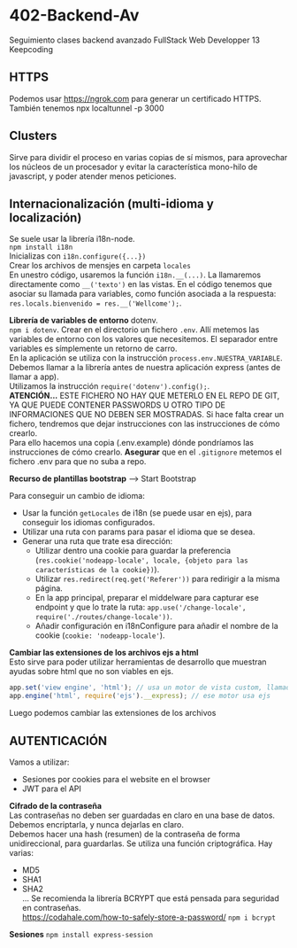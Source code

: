 # 402-Backend-Av

Seguimiento clases backend avanzado FullStack Web Developper 13 Keepcoding

## HTTPS

Podemos usar https://ngrok.com para generar un certificado HTTPS.  
También tenemos npx localtunnel -p 3000

## Clusters

Sirve para dividir el proceso en varias copias de sí mismos, para aprovechar los núcleos de un procesador y evitar la característica mono-hilo de javascript, y poder atender menos peticiones.

## Internacionalización (multi-idioma y localización)

Se suele usar la librería i18n-node.  
`npm install i18n`  
Inicializas con `i18n.configure({...})`  
Crear los archivos de mensjes en carpeta `locales`  
En unestro código, usaremos la función `i18n.__(...)`. La llamaremos directamente como `__('texto')` en las vistas. En el código tenemos que asociar su llamada para variables, como función asociada a la respuesta:  
`res.locals.bienvenido = res.__('Wellcome');`.

**Librería de variables de entorno** dotenv.  
`npm i dotenv`.
Crear en el directorio un fichero `.env`.
Allí metemos las variables de entorno con los valores que necesitemos. El separador entre variables es símplemente un retorno de carro.  
En la aplicación se utiliza con la instrucción `process.env.NUESTRA_VARIABLE`.  
Debemos llamar a la librería antes de nuestra aplicación express (antes de llamar a app).  
Utilizamos la instrucción `require('dotenv').config();`.  
**ATENCIÓN...** ESTE FICHERO NO HAY QUE METERLO EN EL REPO DE GIT, YA QUE PUEDE CONTENER PASSWORDS U OTRO TIPO DE INFORMACIONES QUE NO DEBEN SER MOSTRADAS.
Si hace falta crear un fichero, tendremos que dejar instrucciones con las instrucciones de cómo crearlo.  
Para ello hacemos una copia (.env.example) dónde pondríamos las instrucciones de cómo crearlo.
**Asegurar** que en el `.gitignore` metemos el fichero .env para que no suba a repo.

**Recurso de plantillas bootstrap** --> Start Bootstrap

Para conseguir un cambio de idioma:

- Usar la función `getLocales` de i18n (se puede usar en ejs), para conseguir los idiomas configurados.
- Utilizar una ruta con params para pasar el idioma que se desea.
- Generar una ruta que trate esa dirección:
  - Utilizar dentro una cookie para guardar la preferencia (`res.cookie('nodeapp-locale', locale, {objeto para las características de la cookie})`).
  - Utilizar `res.redirect(req.get('Referer'))` para redirigir a la misma página.
  - En la app principal, preparar el middelware para capturar ese endpoint y que lo trate la ruta: `app.use('/change-locale', require('./routes/change-locale'))`.
  - Añadir configuración en i18nConfigure para añadir el nombre de la cookie (`cookie: 'nodeapp-locale'`).

**Cambiar las extensiones de los archivos ejs a html**  
Esto sirve para poder utilizar herramientas de desarrollo que muestran ayudas sobre html que no son viables en ejs.

```javascript
app.set('view engine', 'html'); // usa un motor de vista custom, llamado 'html'
app.engine('html', require('ejs').__express); // ese motor usa ejs
```

Luego podemos cambiar las extensiones de los archivos

## AUTENTICACIÓN

Vamos a utilizar:

- Sesiones por cookies para el website en el browser
- JWT para el API

**Cifrado de la contraseña**  
Las contraseñas no deben ser guardadas en claro en una base de datos.  
Debemos encriptarla, y nunca dejarlas en claro.  
Debemos hacer una hash (resumen) de la contraseña de forma unidireccional, para guardarlas.
Se utiliza una función criptográfica. Hay varias:

- MD5
- SHA1
- SHA2  
   ...
  Se recomienda la librería BCRYPT que está pensada para seguridad en contraseñas.  
   https://codahale.com/how-to-safely-store-a-password/
  `npm i bcrypt`

**Sesiones**
`npm install express-session`
